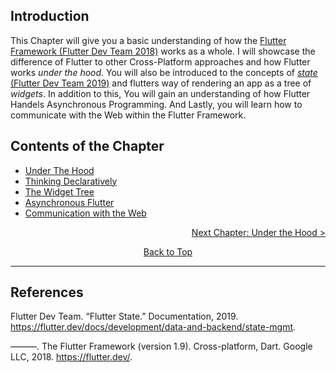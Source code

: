 ## Introduction
This Chapter will give you a basic understanding of how the [Flutter Framework (Flutter Dev Team 2018)](https://flutter.dev/) works as a whole. I will showcase the difference of Flutter to other Cross-Platform approaches and how Flutter works _under the hood_. You will also be introduced to the concepts of [_state_ (Flutter Dev Team 2019)](https://flutter.dev/docs/development/data-and-backend/state-mgmt) and flutters way of rendering an app as a tree of _widgets_. In addition to this, You will gain an understanding of how Flutter Handels Asynchronous Programming. And Lastly, you will learn how to communicate with the Web within the Flutter Framework.

## Contents of the Chapter
* [Under The Hood](https://github.com/Fasust/flutter-guide/wiki/110-Under-the-Hood)
* [Thinking Declaratively](https://github.com/Fasust/flutter-guide/wiki/120-Thinking-Declaratively)
* [The Widget Tree](https://github.com/Fasust/flutter-guide/wiki/130-The-Widget-Tree)
* [Asynchronous Flutter](https://github.com/Fasust/flutter-guide/wiki/140-Asynchronous-Flutter)
* [Communication with the Web](https://github.com/Fasust/flutter-guide/wiki/150-Communication-with-the-Web)

<p align="right"><a href="https://github.com/Fasust/flutter-guide/wiki/110-Under-the-Hood">Next Chapter: Under the Hood ></a></p>
<p align="center"><a href="#">Back to Top</a></center></p>

---
## References 
Flutter Dev Team. “Flutter State.” Documentation, 2019. https://flutter.dev/docs/development/data-and-backend/state-mgmt.

———. The Flutter Framework (version 1.9). Cross-platform, Dart. Google LLC, 2018. https://flutter.dev/.
